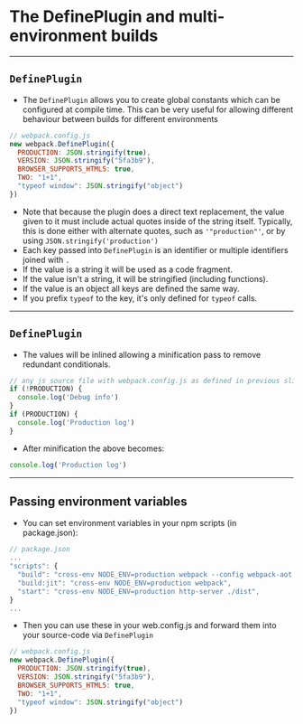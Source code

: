 # The DefinePlugin and multi-environment builds

---

## `DefinePlugin`

- The `DefinePlugin` allows you to create global constants which can be configured at compile time. This can be very useful for allowing different behaviour between builds for different environments

```js
// webpack.config.js
new webpack.DefinePlugin({
  PRODUCTION: JSON.stringify(true),
  VERSION: JSON.stringify("5fa3b9"),
  BROWSER_SUPPORTS_HTML5: true,
  TWO: "1+1",
  "typeof window": JSON.stringify("object")
})
```

- Note that because the plugin does a direct text replacement, the value given to it must include actual quotes inside of the string itself. Typically, this is done either with alternate quotes, such as `'"production"'`, or by using `JSON.stringify('production')`
- Each key passed into `DefinePlugin` is an identifier or multiple identifiers joined with `.`
- If the value is a string it will be used as a code fragment.
- If the value isn't a string, it will be stringified (including functions).
- If the value is an object all keys are defined the same way.
- If you prefix `typeof` to the key, it's only defined for `typeof` calls.

---

## `DefinePlugin`

- The values will be inlined allowing a minification pass to remove redundant conditionals.

```js
// any js source file with webpack.config.js as defined in previous slide
if (!PRODUCTION) {
  console.log('Debug info')
}
if (PRODUCTION) {
  console.log('Production log')
}
```

- After minification the above becomes:

```js
console.log('Production log')
```

---

## Passing environment variables

- You can set environment variables in your npm scripts (in package.json):

```js
// package.json
...
"scripts": {
  "build": "cross-env NODE_ENV=production webpack --config webpack-aot.config.js",
  "build:jit": "cross-env NODE_ENV=production webpack",
  "start": "cross-env NODE_ENV=production http-server ./dist",
}
...
```

-  Then you can use these in your web.config.js and forward them into your source-code via `DefinePlugin`

```js
// webpack.config.js
new webpack.DefinePlugin({
  PRODUCTION: JSON.stringify(true),
  VERSION: JSON.stringify("5fa3b9"),
  BROWSER_SUPPORTS_HTML5: true,
  TWO: "1+1",
  "typeof window": JSON.stringify("object")
})
```